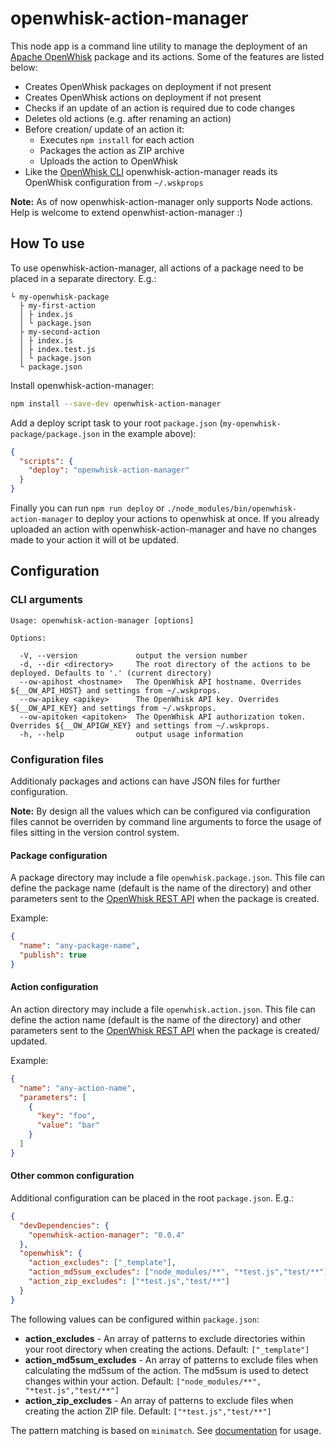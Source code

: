 # openwhisk-action-manager

This node app is a command line utility to manage the deployment of an [Apache OpenWhisk](https://openwhisk.apache.org/) package and its actions. Some of the features are listed below:

* Creates OpenWhisk packages on deployment if not present
* Creates OpenWhisk actions on deployment if not present
* Checks if an update of an action is required due to code changes
* Deletes old actions (e.g. after renaming an action)
* Before creation/ update of an action it:
  * Executes `npm install` for each action
  * Packages the action as ZIP archive
  * Uploads the action to OpenWhisk
* Like the [OpenWhisk CLI](https://github.com/apache/incubator-openwhisk-cli) openwhisk-action-manager reads its OpenWhisk configuration from `~/.wskprops`

**Note:** As of now openwhisk-action-manager only supports Node actions. Help is welcome to extend openwhist-action-manager :)

## How To use

To use openwhisk-action-manager, all actions of a package need to be placed in a separate directory. E.g.:

```
└ my-openwhisk-package
  ├ my-first-action
  │ ├ index.js
  │ └ package.json  
  ├ my-second-action
  │ ├ index.js
  │ ├ index.test.js
  │ └ package.json
  └ package.json
```

Install openwhisk-action-manager:

```bash
npm install --save-dev openwhisk-action-manager
```

Add a deploy script task to your root `package.json` (`my-openwhisk-package/package.json` in the example above):

```json
{
  "scripts": {
    "deploy": "openwhisk-action-manager"
  }
}
```

Finally you can run `npm run deploy` or `./node_modules/bin/openwhisk-action-manager` to deploy your actions to openwhisk at once. If you already uploaded an action  with openwhisk-action-manager and have no changes made to your action it will ot be updated.

## Configuration

### CLI arguments

```
Usage: openwhisk-action-manager [options]

Options:

  -V, --version             output the version number
  -d, --dir <directory>     The root directory of the actions to be deployed. Defaults to '.' (current directory)
  --ow-apihost <hostname>   The OpenWhisk API hostname. Overrides ${__OW_API_HOST} and settings from ~/.wskprops.
  --ow-apikey <apikey>      The OpenWhisk API key. Overrides ${__OW_API_KEY} and settings from ~/.wskprops.
  --ow-apitoken <apitoken>  The OpenWhisk API authorization token. Overrides ${__OW_APIGW_KEY} and settings from ~/.wskprops.
  -h, --help                output usage information
```

### Configuration files

Additionaly packages and actions can have JSON files for further configuration.

**Note:** By design all the values which can be configured via configuration files cannot be overriden by command line arguments to force the usage of files sitting in the version control system.

#### Package configuration

A package directory may include a file `openwhisk.package.json`. This file can define the package name (default is the name of the directory) and other parameters sent to the [OpenWhisk REST API](https://console.bluemix.net/apidocs/98-ibm-bluemix-openwhisk?&language=node#introduction) when the package is created.

Example:

```json
{
  "name": "any-package-name",
  "publish": true
}
```

#### Action configuration

An action directory may include a file `openwhisk.action.json`. This file can define the action name (default is the name of the directory) and other parameters sent to the [OpenWhisk REST API](https://console.bluemix.net/apidocs/98-ibm-bluemix-openwhisk?&language=node#introduction) when the package is created/ updated.

Example:

```json
{
  "name": "any-action-name",
  "parameters": [
    {
      "key": "foo",
      "value": "bar"
    }
  ]
}
```

#### Other common configuration

Additional configuration can be placed in the root `package.json`. E.g.:

```json
{
  "devDependencies": {
    "openwhisk-action-manager": "0.0.4"
  },
  "openwhisk": {
    "action_excludes": ["_template"],
    "action_md5sum_excludes": ["node_modules/**", "*test.js","test/**"],
    "action_zip_excludes": ["*test.js","test/**"]
  }
}
```

The following values can be configured within `package.json`:

* **action_excludes** - An array of patterns to exclude directories within your root directory when creating the actions. Default: `["_template"]`
* **action_md5sum_excludes** - An array of patterns to exclude files when calculating the md5sum of the action. The md5sum is used to detect changes within your action. Default: `["node_modules/**", "*test.js","test/**"]`
* **action_zip_excludes** - An array of patterns to exclude files when creating the action ZIP file. Default: `["*test.js","test/**"]`

The pattern matching is based on `minimatch`. See [documentation](https://github.com/isaacs/minimatch) for usage.